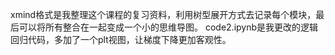 xmind格式是我整理这个课程的复习资料，利用树型展开方式去记录每个模块，最后可以将所有整合在一起变成一个小的思维导图。
code2.ipynb是我更改的逻辑回归代码，多加了一个plt视图，让梯度下降更加客观性。
